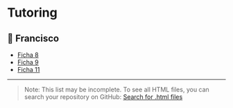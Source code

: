 # Tutoring

## 📁 Francisco

- [Ficha 8](Francisco/Ficha%208.html)
- [Ficha 9](Francisco/Ficha%209.html)
- [Ficha 11](Francisco/Ficha%2011.html)

---

> Note: This list may be incomplete. To see all HTML files, you can search your repository on GitHub: [Search for .html files](https://github.com/jarpepegit/Tutoring/search?q=extension%3Ahtml)
